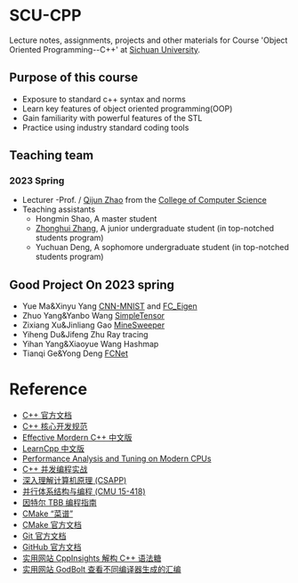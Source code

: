 # SCU-CPP
Lecture notes, assignments, projects and other materials for Course 'Object Oriented Programming--C++'  at [Sichuan University](https://www.scu.edu.cn/). 

## Purpose of this course
- Exposure to standard c++ syntax and norms
- Learn key features of object oriented programming(OOP)
- Gain familiarity with powerful features of the STL
- Practice using industry standard coding tools

## Teaching team
### 2023 Spring
- Lecturer
    -Prof. / [Qijun Zhao](http://www.scubrl.org/qjzhao) from the [College of Computer Science](https://cs.scu.edu.cn/)
- Teaching assistants
    - Hongmin Shao, A master student
    - [Zhonghui Zhang](https://zzhbrr.github.io/), A junior undergraduate student (in top-notched students program)
    - Yuchuan Deng, A sophomore undergraduate student (in top-notched students program)

## Good Project On 2023 spring
- Yue Ma&Xinyu Yang [CNN-MNIST](https://github.com/xoslh/CNN-MNIST-CPP-) and [FC_Eigen](https://github.com/myyquq/FC_Eigen)
- Zhuo Yang&Yanbo Wang [SimpleTensor](https://github.com/TbYangZ/Tensor)
- Zixiang Xu&Jinliang Gao [MineSweeper](https://github.com/Xtdzs/MineSweeper)
- Yiheng Du&Jifeng Zhu Ray tracing
- Yihan Yang&Xiaoyue Wang Hashmap
- Tianqi Ge&Yong Deng [FCNet](https://github.com/Ge777777/FCNet)

# Reference

- [C++ 官方文档](https://en.cppreference.com/w/)
- [C++ 核心开发规范](https://github.com/isocpp/CppCoreGuidelines/blob/master/CppCoreGuidelines.md)
- [Effective Mordern C++ 中文版](https://github.com/kelthuzadx/EffectiveModernCppChinese/blob/master/4.SmartPointers/item22.md)
- [LearnCpp 中文版](https://learncpp-cn.github.io/)
- [Performance Analysis and Tuning on Modern CPUs](http://faculty.cs.niu.edu/~winans/notes/patmc.pdf)
- [C++ 并发编程实战](https://www.bookstack.cn/read/Cpp_Concurrency_In_Action/README.md)
- [深入理解计算机原理 (CSAPP)](http://csapp.cs.cmu.edu/)
- [并行体系结构与编程 (CMU 15-418)](https://www.bilibili.com/video/av48153629/)
- [因特尔 TBB 编程指南](https://www.inf.ed.ac.uk/teaching/courses/ppls/TBBtutorial.pdf)
- [CMake “菜谱”](https://www.bookstack.cn/read/CMake-Cookbook/README.md)
- [CMake 官方文档](https://cmake.org/cmake/help/latest/)
- [Git 官方文档](https://git-scm.com/doc)
- [GitHub 官方文档](https://docs.github.com/en)
- [实用网站 CppInsights 解构 C++ 语法糖](https://cppinsights.io)
- [实用网站 GodBolt 查看不同编译器生成的汇编](http://godbolt.org)

